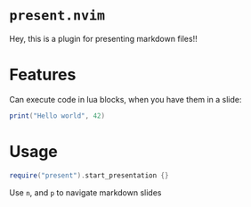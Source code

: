 # `present.nvim`

Hey, this is a plugin for presenting markdown files!!

# Features

Can execute code in lua blocks, when you have them in a slide:

```lua
print("Hello world", 42)

```

# Usage

```lua
require("present").start_presentation {}
```

Use `n`, and `p` to navigate markdown slides
